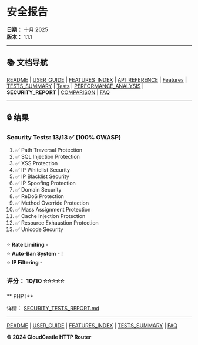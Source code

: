 # 安全报告

**日期：** 十月 2025  
**版本：** 1.1.1

---

## 📚 文档导航

[README](../../README.md) | [USER_GUIDE](USER_GUIDE.md) | [FEATURES_INDEX](FEATURES_INDEX.md) | [API_REFERENCE](API_REFERENCE.md) | [Features](features/) | [TESTS_SUMMARY](TESTS_SUMMARY.md) | [Tests](tests/) | [PERFORMANCE_ANALYSIS](PERFORMANCE_ANALYSIS.md) | **SECURITY_REPORT** | [COMPARISON](COMPARISON.md) | [FAQ](FAQ.md)

---

## 🔒 结果

### Security Tests: 13/13 ✅ (100% OWASP)

1. ✅ Path Traversal Protection
2. ✅ SQL Injection Protection
3. ✅ XSS Protection
4. ✅ IP Whitelist Security
5. ✅ IP Blacklist Security
6. ✅ IP Spoofing Protection
7. ✅ Domain Security
8. ✅ ReDoS Protection
9. ✅ Method Override Protection
10. ✅ Mass Assignment Protection
11. ✅ Cache Injection Protection
12. ✅ Resource Exhaustion Protection
13. ✅ Unicode Security

###  

⭐ **Rate Limiting** -   
⭐ **Auto-Ban System** - !  
⭐ **IP Filtering** - 

### 评分： 10/10 ⭐⭐⭐⭐⭐

**  PHP !**

详情： [SECURITY_TESTS_REPORT.md](tests/SECURITY_TESTS_REPORT.md)

---

[README](../../README.md) | [USER_GUIDE](USER_GUIDE.md) | [FEATURES_INDEX](FEATURES_INDEX.md) | [TESTS_SUMMARY](TESTS_SUMMARY.md) | [FAQ](FAQ.md)

**© 2024 CloudCastle HTTP Router**
